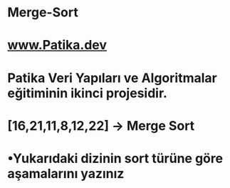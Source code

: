 # Merge-Sort
# www.Patika.dev
# Patika Veri Yapıları ve Algoritmalar eğitiminin ikinci projesidir.

# [16,21,11,8,12,22] -> Merge Sort

# •Yukarıdaki dizinin sort türüne göre aşamalarını yazınız

